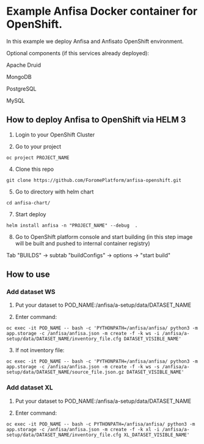 # Example Anfisa Docker container for OpenShift.

In this example we deploy Anfisa and Anfisato OpenShift environment.

Optional components (if this services already deployed):

Apache Druid

MongoDB

PostgreSQL

MySQL

## How to deploy Anfisa to OpenShift via HELM 3

1. Login to your OpenShift Cluster

2. Go to your project

`oc project PROJECT_NAME`

4. Clone this repo

`git clone https://github.com/ForomePlatform/anfisa-openshift.git`

5. Go to directory with helm chart

`cd anfisa-chart/`

7.  Start deploy

`helm install anfisa -n "PROJECT_NAME" --debug  .`

8. Go to OpenShift platform console and start building (in this step image will be built and pushed to internal container registry)

Tab "BUILDS" -> subtab "buildConfigs" -> options -> "start build"

## How to use

### Add dataset WS

1. Put your dataset to POD_NAME:/anfisa/a-setup/data/DATASET_NAME

2. Enter command:

`oc exec -it POD_NAME -- bash -c 'PYTHONPATH=/anfisa/anfisa/ python3 -m app.storage -c /anfisa/anfisa.json -m create -f -k ws -i /anfisa/a-setup/data/DATASET_NAME/inventory_file.cfg DATASET_VISIBLE_NAME'`

3. If not inventory file:

`oc exec -it POD_NAME -- bash -c 'PYTHONPATH=/anfisa/anfisa/ python3 -m app.storage -c /anfisa/anfisa.json -m create -f -k ws -s /anfisa/a-setup/data/DATASET_NAME/source_file.json.gz DATASET_VISIBLE_NAME'`

### Add dataset XL

1. Put your dataset to POD_NAME:/anfisa/a-setup/data/DATASET_NAME

2. Enter command:

`oc exec -it POD_NAME -- bash -c PYTHONPATH=/anfisa/anfisa/ python3 -m app.storage -c /anfisa/anfisa.json -m create -f -k xl -i /anfisa/a-setup/data/DATASET_NAME/inventory_file.cfg XL_DATASET_VISIBLE_NAME'`
